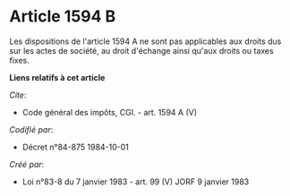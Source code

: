 # Article 1594 B

Les dispositions de l'article 1594 A ne sont pas applicables aux droits dus sur les actes de société, au droit d'échange
ainsi qu'aux droits ou taxes fixes.

**Liens relatifs à cet article**

_Cite_:

  - Code général des impôts, CGI. - art. 1594 A (V)

_Codifié par_:

  - Décret n°84-875 1984-10-01

_Créé par_:

  - Loi n°83-8 du 7 janvier 1983 - art. 99 (V) JORF 9 janvier 1983
